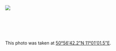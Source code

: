 <br/>
<br/>
<br/>
<br/>

[![](/images/small/frame-014.jpg)](/images/small/frame-014.jpg)

<br/>
<br/>
<br/>
<br/>

This photo was taken at [50°56'42.2"N 11°01'01.5"E](http://map.project-osrm.org/?z=18&center=50.941490%2C11.015961&loc=50.941488%2C11.015961).
